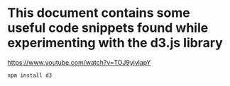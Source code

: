 # This document contains some useful code snippets found while experimenting with the d3.js library

https://www.youtube.com/watch?v=TOJ9yjvlapY

```sh
npm install d3


